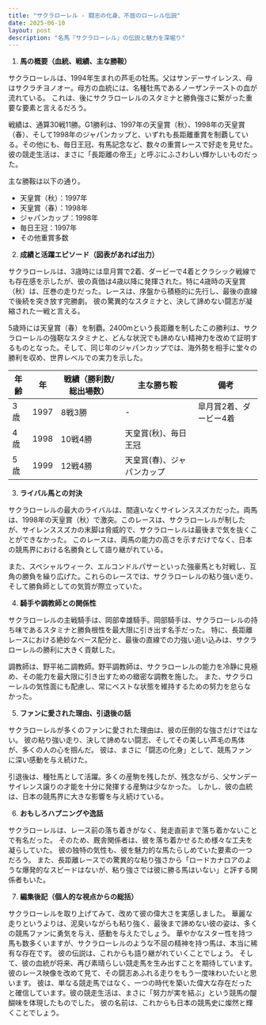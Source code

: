 ```yaml
---
title: "サクラローレル - 闘志の化身、不屈のローレル伝説"
date: 2025-06-10
layout: post
description: "名馬『サクラローレル』の伝説と魅力を深堀り"
---
```


1. **馬の概要（血統、戦績、主な勝鞍）**

サクラローレルは、1994年生まれの芦毛の牡馬。父はサンデーサイレンス、母はサクラチヨノオー。母方の血統には、名種牡馬であるノーザンテーストの血が流れている。  これは、後にサクラローレルのスタミナと勝負強さに繋がった重要な要素と言えるだろう。

戦績は、通算30戦11勝。G1勝利は、1997年の天皇賞（秋）、1998年の天皇賞（春）、そして1998年のジャパンカップと、いずれも長距離重賞を制覇している。その他にも、毎日王冠、有馬記念など、数々の重賞レースで好走を見せた。彼の競走生活は、まさに「長距離の帝王」と呼ぶにふさわしい輝かしいものだった。

主な勝鞍は以下の通り。

* 天皇賞（秋）：1997年
* 天皇賞（春）：1998年
* ジャパンカップ：1998年
* 毎日王冠：1997年
* その他重賞多数


2. **成績と活躍エピソード（図表があれば出力）**

サクラローレルは、3歳時には皐月賞で2着、ダービーで4着とクラシック戦線でも存在感を示したが、彼の真価は4歳以降に発揮された。特に4歳時の天皇賞（秋）は、圧巻の走りだった。レースは、序盤から積極的に先行し、最後の直線で後続を突き放す完勝劇。  彼の驚異的なスタミナと、決して諦めない闘志が凝縮された一戦と言える。

5歳時には天皇賞（春）を制覇。2400mという長距離を制したこの勝利は、サクラローレルの強靭なスタミナと、どんな状況でも諦めない精神力を改めて証明するものとなった。そして、同じ年のジャパンカップでは、海外勢を相手に堂々の勝利を収め、世界レベルでの実力を示した。


| 年齢 | 年 | 戦績（勝利数/総出場数）| 主な勝ち鞍 | 備考 |
|---|---|---|---|---|
| 3歳 | 1997 | 8戦3勝 |  -  | 皐月賞2着、ダービー4着 |
| 4歳 | 1998 | 10戦4勝 | 天皇賞(秋)、毎日王冠 |  |
| 5歳 | 1999 | 12戦4勝 | 天皇賞(春)、ジャパンカップ |  |


3. **ライバル馬との対決**

サクラローレルの最大のライバルは、間違いなくサイレンススズカだった。両馬は、1998年の天皇賞（秋）で激突。このレースは、サクラローレルが制したが、サイレンススズカの末脚は脅威的で、サクラローレルは最後まで気を抜くことができなかった。  このレースは、両馬の能力の高さを示すだけでなく、日本の競馬界における名勝負として語り継がれている。

また、スペシャルウィーク、エルコンドルパサーといった強豪馬とも対戦し、互角の勝負を繰り広げた。これらのレースでは、サクラローレルの粘り強い走り、そして勝負師としての気質が際立っていた。


4. **騎手や調教師との関係性**

サクラローレルの主戦騎手は、岡部幸雄騎手。岡部騎手は、サクラローレルの持ち味であるスタミナと勝負根性を最大限に引き出す名手だった。  特に、長距離レースにおける絶妙なペース配分と、最後の直線での力強い追い込みは、サクラローレルの勝利に大きく貢献した。

調教師は、野平祐二調教師。野平調教師は、サクラローレルの能力を冷静に見極め、その能力を最大限に引き出すための緻密な調教を施した。  また、サクラローレルの気性面にも配慮し、常にベストな状態を維持するための努力を怠らなかった。


5. **ファンに愛された理由、引退後の話**

サクラローレルが多くのファンに愛された理由は、彼の圧倒的な強さだけではない。  彼の粘り強い走り、決して諦めない闘志、そしてその美しい芦毛の馬体が、多くの人の心を掴んだ。  彼は、まさに「闘志の化身」として、競馬ファンに深い感動を与え続けた。

引退後は、種牡馬として活躍。多くの産駒を残したが、残念ながら、父サンデーサイレンス譲りの才能を十分に発揮する産駒は少なかった。  しかし、彼の血統は、日本の競馬界に大きな影響を与え続けている。


6. **おもしろハプニングや逸話**

サクラローレルは、レース前の落ち着きがなく、発走直前まで落ち着かないことで有名だった。  そのため、厩舎関係者は、彼を落ち着かせるため様々な工夫を凝らしていた。  彼の独特の気性も、彼を魅力的な馬たらしめていた要素の一つだろう。  また、長距離レースでの驚異的な粘り強さから「ロードカナロアのような爆発的なスピードはないが、粘り強さでは彼に勝る馬はいない」と評する関係者もいた。


7. **編集後記（個人的な視点からの総括）**

サクラローレルを取り上げてみて、改めて彼の偉大さを実感しました。  華麗な走りというよりは、泥臭いながらも粘り強く、最後まで諦めない彼の姿は、多くの競馬ファンに勇気を与え、感動を与えたでしょう。  華やかなスター性を持つ馬も数多くいますが、サクラローレルのような不屈の精神を持つ馬は、本当に稀有な存在です。  彼の伝説は、これからも語り継がれていくことでしょう。  そして、彼の血統が将来、再び素晴らしい競走馬を生み出すことを期待しています。  彼のレース映像を改めて見て、その闘志あふれる走りをもう一度味わいたいと思います。  彼は、単なる競走馬ではなく、一つの時代を築いた偉大な存在だったと確信しています。彼の競走生活は、まさに「努力が実を結ぶ」という競馬の醍醐味を体現したものでした。  彼の名前は、これからも日本の競馬史に燦然と輝くことでしょう。
